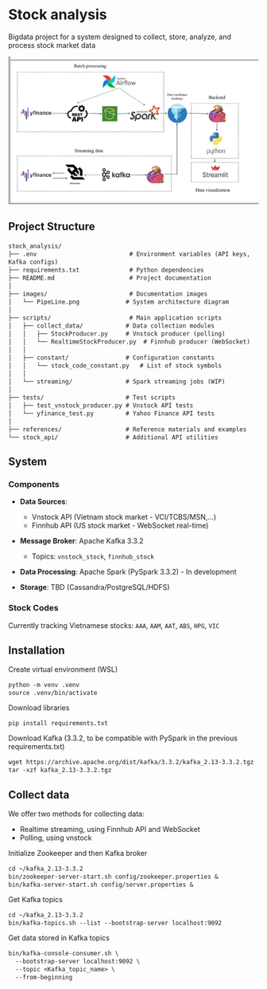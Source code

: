 # Stock analysis
Bigdata project for a system designed to collect, store, analyze, and process stock market data

![System Architecture Pipeline](./images/PipeLine.png)

## Project Structure
```
stock_analysis/
├── .env                          # Environment variables (API keys, Kafka configs)
├── requirements.txt              # Python dependencies
├── README.md                     # Project documentation
│
├── images/                       # Documentation images
│   └── PipeLine.png             # System architecture diagram
│
├── scripts/                      # Main application scripts
│   ├── collect_data/            # Data collection modules
│   │   ├── StockProducer.py     # Vnstock producer (polling)
│   │   └── RealtimeStockProducer.py  # Finnhub producer (WebSocket)
│   │
│   ├── constant/                # Configuration constants
│   │   └── stock_code_constant.py   # List of stock symbols
│   │
│   └── streaming/               # Spark streaming jobs (WIP)
│
├── tests/                       # Test scripts
│   ├── test_vnstock_producer.py # Vnstock API tests
│   └── yfinance_test.py         # Yahoo Finance API tests
│
├── references/                  # Reference materials and examples
└── stock_api/                   # Additional API utilities
```

## System

### Components
- **Data Sources**: 
  - Vnstock API (Vietnam stock market - VCI/TCBS/MSN,...)
  - Finnhub API (US stock market - WebSocket real-time)
  
- **Message Broker**: Apache Kafka 3.3.2
  - Topics: `vnstock_stock`, `finnhub_stock`
  
- **Data Processing**: Apache Spark (PySpark 3.3.2) - In development

- **Storage**: TBD (Cassandra/PostgreSQL/HDFS)

### Stock Codes
Currently tracking Vietnamese stocks: `AAA`, `AAM`, `AAT`, `ABS`, `HPG`, `VIC`

## Installation
Create virtual environment  (WSL)
```
python -m venv .venv 
source .venv/bin/activate
``` 
Download libraries 
```
pip install requirements.txt
```
Download Kafka (3.3.2, to be compatible with PySpark in the previous requirements.txt)
```
wget https://archive.apache.org/dist/kafka/3.3.2/kafka_2.13-3.3.2.tgz
tar -xzf kafka_2.13-3.3.2.tgz
``` 
## Collect data
We offer two methods for collecting data:
- Realtime streaming, using Finnhub API and WebSocket
- Polling, using vnstock 

Initialize Zookeeper and then Kafka broker 
```
cd ~/kafka_2.13-3.3.2
bin/zookeeper-server-start.sh config/zookeeper.properties &
bin/kafka-server-start.sh config/server.properties &
```

Get Kafka topics 
```
cd ~/kafka_2.13-3.3.2 
bin/kafka-topics.sh --list --bootstrap-server localhost:9092 
```
Get data stored in Kafka topics
```
bin/kafka-console-consumer.sh \
  --bootstrap-server localhost:9092 \
  --topic <Kafka_topic_name> \
  --from-beginning
```
